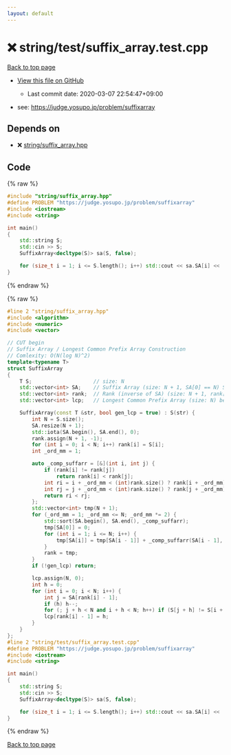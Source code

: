 ```yaml
---
layout: default
---
```


<!-- mathjax config similar to math.stackexchange -->
<script type="text/javascript" async
  src="https://cdnjs.cloudflare.com/ajax/libs/mathjax/2.7.5/MathJax.js?config=TeX-MML-AM_CHTML">
</script>
<script type="text/x-mathjax-config">
  MathJax.Hub.Config({
    TeX: { equationNumbers: { autoNumber: "AMS" }},
    tex2jax: {
      inlineMath: [ ['$','$'] ],
      processEscapes: true
    },
    "HTML-CSS": { matchFontHeight: false },
    displayAlign: "left",
    displayIndent: "2em"
  });
</script>

<script type="text/javascript" src="https://cdnjs.cloudflare.com/ajax/libs/jquery/3.4.1/jquery.min.js"></script>
<script src="https://cdn.jsdelivr.net/npm/jquery-balloon-js@1.1.2/jquery.balloon.min.js" integrity="sha256-ZEYs9VrgAeNuPvs15E39OsyOJaIkXEEt10fzxJ20+2I=" crossorigin="anonymous"></script>
<script type="text/javascript" src="../../../assets/js/copy-button.js"></script>
<link rel="stylesheet" href="../../../assets/css/copy-button.css" />


# :x: string/test/suffix_array.test.cpp

<a href="../../../index.html">Back to top page</a>

* <a href="{{ site.github.repository_url }}/blob/master/string/test/suffix_array.test.cpp">View this file on GitHub</a>
    - Last commit date: 2020-03-07 22:54:47+09:00


* see: <a href="https://judge.yosupo.jp/problem/suffixarray">https://judge.yosupo.jp/problem/suffixarray</a>


## Depends on

* :x: <a href="../../../library/string/suffix_array.hpp.html">string/suffix_array.hpp</a>


## Code

<a id="unbundled"></a>
{% raw %}
```cpp
#include "string/suffix_array.hpp"
#define PROBLEM "https://judge.yosupo.jp/problem/suffixarray"
#include <iostream>
#include <string>

int main()
{
    std::string S;
    std::cin >> S;
    SuffixArray<decltype(S)> sa(S, false);

    for (size_t i = 1; i <= S.length(); i++) std::cout << sa.SA[i] << ' ';
}

```
{% endraw %}

<a id="bundled"></a>
{% raw %}
```cpp
#line 2 "string/suffix_array.hpp"
#include <algorithm>
#include <numeric>
#include <vector>

// CUT begin
// Suffix Array / Longest Common Prefix Array Construction
// Comlexity: O(N(log N)^2)
template<typename T>
struct SuffixArray
{
    T S;                    // size: N
    std::vector<int> SA;    // Suffix Array (size: N + 1, SA[0] == N) SA[i] means S[SA[i]:]
    std::vector<int> rank;  // Rank (inverse of SA) (size: N + 1, rank[N] == 0)
    std::vector<int> lcp;   // Longest Common Prefix Array (size: N) betw. S[SA[i]:] & S[SA[i + 1]:]

    SuffixArray(const T &str, bool gen_lcp = true) : S(str) {
        int N = S.size();
        SA.resize(N + 1);
        std::iota(SA.begin(), SA.end(), 0);
        rank.assign(N + 1, -1);
        for (int i = 0; i < N; i++) rank[i] = S[i];
        int _ord_mm = 1;

        auto _comp_suffarr = [&](int i, int j) {
            if (rank[i] != rank[j])
                return rank[i] < rank[j];
            int ri = i + _ord_mm < (int)rank.size() ? rank[i + _ord_mm] : -1;
            int rj = j + _ord_mm < (int)rank.size() ? rank[j + _ord_mm] : -1;
            return ri < rj;
        };
        std::vector<int> tmp(N + 1);
        for (_ord_mm = 1; _ord_mm <= N; _ord_mm *= 2) {
            std::sort(SA.begin(), SA.end(), _comp_suffarr);
            tmp[SA[0]] = 0;
            for (int i = 1; i <= N; i++) {
                tmp[SA[i]] = tmp[SA[i - 1]] + _comp_suffarr(SA[i - 1], SA[i]);
            }
            rank = tmp;
        }
        if (!gen_lcp) return;

        lcp.assign(N, 0);
        int h = 0;
        for (int i = 0; i < N; i++) {
            int j = SA[rank[i] - 1];
            if (h) h--;
            for (; j + h < N and i + h < N; h++) if (S[j + h] != S[i + h]) break;
            lcp[rank[i] - 1] = h;
        }
    }
};
#line 2 "string/test/suffix_array.test.cpp"
#define PROBLEM "https://judge.yosupo.jp/problem/suffixarray"
#include <iostream>
#include <string>

int main()
{
    std::string S;
    std::cin >> S;
    SuffixArray<decltype(S)> sa(S, false);

    for (size_t i = 1; i <= S.length(); i++) std::cout << sa.SA[i] << ' ';
}

```
{% endraw %}

<a href="../../../index.html">Back to top page</a>

